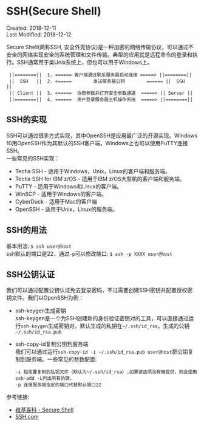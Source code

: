 # SSH(Secure Shell)
Created: 2018-12-11  
Last Modified: 2018-12-12  

Secure Shell(简称SSH, 安全外壳协议)是一种加密的网络传输协议，可以通过不安全的网络实现安全的系统管理和文件传输。典型的应用就是远程命令的登录和执行。SSH通常用于类Unix系统上，但也可以用于Windows上。  

```
 ||========||  1. ====== 客户端通过联系服务器启动连接 =====> ||========||
 ||  SSH   ||  2. <=====        发送服务器公钥        ====== ||  SSH   ||
 || Client ||  3. <=====  协商参数并打开安全参数通道  =====> || Server ||
 ||========||  4. ======  用户登录服务器主机操作系统  =====> ||========||
```

## SSH的实现
SSH可以通过很多方式实现，其中OpenSSH是应用最广泛的开源实现。Windows 10用OpenSSH作为其默认的SSH客户端，Windows上也可以使用PuTTY连接SSH。  
一些常见的SSH实现：
  - Tectia SSH  - 适用于Windows，Unix，Linux的客户端和服务端。
  - Tectia SSH for IBM z/OS - 适用于IBM z/OS大型机的客户端和服务端。
  - PuTTY - 适用于Windows和Linux的客户端。
  - WinSCP - 适用于Windows的客户端。
  - CyberDuck - 适用于Mac的客户端
  - OpenSSH - 适用于Unix，Linux的服务端。

## SSH的用法
基本用法: `$ ssh user@host`   
ssh默认的端口是22，通过`-p`可以修改端口: `$ ssh -p XXXX user@host`

## SSH公钥认证
我们可以通过配置公钥认证免去登录密码，不过需要创建SSH密钥并配置授权密钥文件。我们以OpenSSH为例：  
- ssh-keygen生成密钥  
  ssh-keygen是一个为SSH创建新的身份验证密钥对的工具，可以直接通过运行`ssh-keygen`生成密钥对。默认生成的私钥在`~/.ssh/id_rsa`，生成的公钥`~/.ssh/id_rsa.pub`  

- ssh-copy-id复制公钥到服务端  
  我们可以通过运行`ssh-copy-id -i ~/.ssh/id_rsa.pub user@host`把公钥复制到服务端。一些常见的参数配置:
  ```
  -i 指定要复制的私钥文件（默认为~/.ssh/id_rsa）,如果该选项没有被提供，则会使用ssh-add -L列出所有的键。
  -p 连接服务端指定的端口代替默认端口22
  ```

参考链接:
- [维基百科 - Secure Shell](https://en.wikipedia.org/wiki/Secure_Shell)
- [SSH.com](https://www.ssh.com/ssh/)
